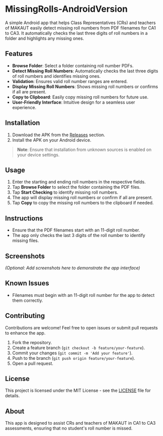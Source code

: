 # MissingRolls-AndroidVersion

A simple Android app that helps Class Representatives (CRs) and teachers of MAKAUT easily detect missing roll numbers from PDF filenames for CA1 to CA3. It automatically checks the last three digits of roll numbers in a folder and highlights any missing ones.

## Features

- **Browse Folder**: Select a folder containing roll number PDFs.
- **Detect Missing Roll Numbers**: Automatically checks the last three digits of roll numbers and identifies missing ones.
- **Validation**: Ensures valid roll number ranges are entered.
- **Display Missing Roll Numbers**: Shows missing roll numbers or confirms if all are present.
- **Copy to Clipboard**: Easily copy missing roll numbers for future use.
- **User-Friendly Interface**: Intuitive design for a seamless user experience.

## Installation

1. Download the APK from the [Releases](https://github.com/ShadowAmitendu/MissingRolls-AndroidVersion/releases) section.
2. Install the APK on your Android device.

> **Note**: Ensure that installation from unknown sources is enabled on your device settings.

## Usage

1. Enter the starting and ending roll numbers in the respective fields.
2. Tap **Browse Folder** to select the folder containing the PDF files.
3. Tap **Start Checking** to identify missing roll numbers.
4. The app will display missing roll numbers or confirm if all are present.
5. Tap **Copy** to copy the missing roll numbers to the clipboard if needed.

## Instructions

- Ensure that the PDF filenames start with an 11-digit roll number.
- The app only checks the last 3 digits of the roll number to identify missing files.

## Screenshots

_(Optional: Add screenshots here to demonstrate the app interface)_

## Known Issues

- Filenames must begin with an 11-digit roll number for the app to detect them correctly.

## Contributing

Contributions are welcome! Feel free to open issues or submit pull requests to enhance the app.

1. Fork the repository.
2. Create a feature branch (`git checkout -b feature/your-feature`).
3. Commit your changes (`git commit -m 'Add your feature'`).
4. Push to the branch (`git push origin feature/your-feature`).
5. Open a pull request.

## License

This project is licensed under the MIT License - see the [LICENSE](LICENSE) file for details.

## About

This app is designed to assist CRs and teachers of MAKAUT in CA1 to CA3 assessments, ensuring that no student's roll number is missed.
